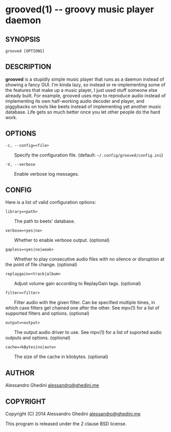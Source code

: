 grooved(1) -- groovy music player daemon
========================================

## SYNOPSIS

`grooved [OPTIONS]`

## DESCRIPTION

**grooved** is a stupidly simple music player that runs as a daemon instead of
showing a fancy GUI. I'm kinda lazy, so instead or re-implementing some of the
features that make up a music player, I just used stuff someone else already
built. For example, grooved uses mpv to reproduce audio instead of implementing
its own half-working audio decoder and player, and piggybacks on tools like
beets instead of implementing yet another music database. Life gets so much
better once you let other people do the hard work.

## OPTIONS

`-c, --config=<file>`

&nbsp;&nbsp;&nbsp;&nbsp;&nbsp;&nbsp;
Specify the configuration file. (default: `~/.config/grooved/config.ini`)

`-V, --verbose`

&nbsp;&nbsp;&nbsp;&nbsp;&nbsp;&nbsp;
Enable verbose log messages.

## CONFIG

Here is a list of valid configuration options:

`library=<path>`

&nbsp;&nbsp;&nbsp;&nbsp;&nbsp;&nbsp;
The path to beets' database.

`verbose=<yes|no>`

&nbsp;&nbsp;&nbsp;&nbsp;&nbsp;&nbsp;
Whether to enable verbose output. (optional)

`gapless=<yes|no|weak>`

&nbsp;&nbsp;&nbsp;&nbsp;&nbsp;&nbsp;
Whether to play consecutive audio files with no silence or disruption at the
point of file change. (optional)

`replaygain=<track|album>`

&nbsp;&nbsp;&nbsp;&nbsp;&nbsp;&nbsp;
Adjust volume gain according to ReplayGain tags. (optional)

`filter=<filter>`

&nbsp;&nbsp;&nbsp;&nbsp;&nbsp;&nbsp;
Filter audio with the given filter. Can be specified multiple times, in which
case filters get chained one after the other. See mpv(1) for a list of supported
filters and options. (optional)

`output=<output>`

&nbsp;&nbsp;&nbsp;&nbsp;&nbsp;&nbsp;
The output audio driver to use. See mpv(1) for a list of suported audio outputs
and options. (optional)

`cache=<kBytes|no|auto>`

&nbsp;&nbsp;&nbsp;&nbsp;&nbsp;&nbsp;
The size of the cache in kilobytes. (optional)

## AUTHOR ##

Alessandro Ghedini <alessandro@ghedini.me>

## COPYRIGHT ##

Copyright (C) 2014 Alessandro Ghedini <alessandro@ghedini.me>

This program is released under the 2 clause BSD license.
